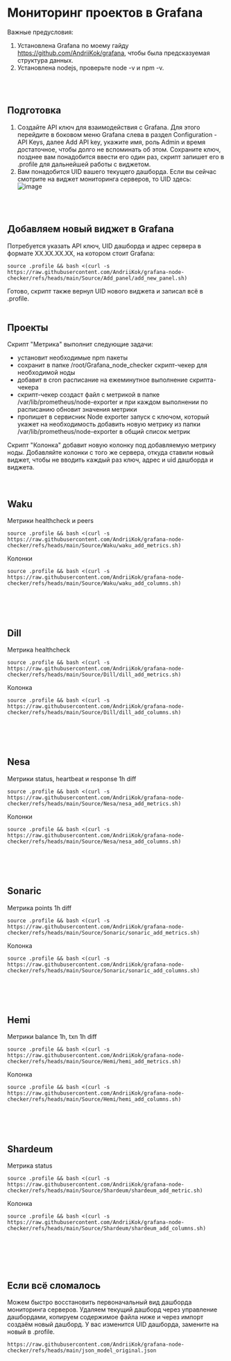 # Мониторинг проектов в Grafana 

Важные предусловия: 
1. Установлена Grafana по моему гайду https://github.com/AndriiKok/grafana, чтобы была предсказуемая структура данных.
2. Установлена nodejs, проверьте node -v и npm -v.
<br/>
<br/>

## Подготовка
1. Создайте API ключ для взаимодействия с Grafana. Для этого перейдите в боковом меню Grafana слева в раздел Configuration - API Keys, далее Add API key, укажите имя, роль Admin и время достаточное, чтобы долго не вспоминать об этом. Сохраните ключ, позднее вам понадобится ввести его один раз, скрипт запишет его в .profile для дальнейшей работы с виджетом.
2. Вам понадобится UID вашего текущего дашборда. Если вы сейчас смотрите на виджет мониторинга серверов, то UID здесь: <br/>
 ![image](https://github.com/user-attachments/assets/493b0e11-05ba-4593-a6e3-e1b1c408238c)
<br/>
<br/>

## Добавляем новый виджет в Grafana
Потребуется указать API ключ, UID дашборда и адрес сервера в формате XX.XX.XX.XX, на котором стоит Grafana:

	source .profile && bash <(curl -s https://raw.githubusercontent.com/AndriiKok/grafana-node-checker/refs/heads/main/Source/Add_panel/add_new_panel.sh)

Готово, скрипт также вернул UID нового виджета и записал всё в .profile.
<br/>
<br/>

## Проекты
Скрипт "Метрика" выполнит следующие задачи:
- установит необходимые npm пакеты
- сохранит в папке /root/Grafana_node_checker скрипт-чекер для необходимой ноды
- добавит в cron расписание на ежеминутное выполнение скрипта-чекера
- скрипт-чекер создаст файл с метрикой в папке /var/lib/prometheus/node-exporter и при каждом выполнении по расписанию обновит значения метрики
- пропишет в сервисник Node exporter запуск с ключом, который укажет на необходимость добавить новую метрику из папки /var/lib/prometheus/node-exporter в общий список метрик

Скрипт "Колонка" добавит новую колонку под добавляемую метрику ноды. Добавляйте колонки с того же сервера, откуда ставили новый виджет, чтобы не вводить каждый раз ключ, адрес и uid дашборда и виджета.
<br/>
<br/>
<br/>

## Waku
Метрики healthcheck и peers

	source .profile && bash <(curl -s https://raw.githubusercontent.com/AndriiKok/grafana-node-checker/refs/heads/main/Source/Waku/waku_add_metrics.sh)


Колонки 

	source .profile && bash <(curl -s https://raw.githubusercontent.com/AndriiKok/grafana-node-checker/refs/heads/main/Source/Waku/waku_add_columns.sh)
<br/>
<br/>
<br/>

## Dill
Метрика healthcheck

	source .profile && bash <(curl -s https://raw.githubusercontent.com/AndriiKok/grafana-node-checker/refs/heads/main/Source/Dill/dill_add_metrics.sh)


Колонка 

	source .profile && bash <(curl -s https://raw.githubusercontent.com/AndriiKok/grafana-node-checker/refs/heads/main/Source/Dill/dill_add_columns.sh)
<br/>
<br/>
<br/>

## Nesa
Метрики status, heartbeat и response 1h diff

	source .profile && bash <(curl -s https://raw.githubusercontent.com/AndriiKok/grafana-node-checker/refs/heads/main/Source/Nesa/nesa_add_metrics.sh)


Колонки 

	source .profile && bash <(curl -s https://raw.githubusercontent.com/AndriiKok/grafana-node-checker/refs/heads/main/Source/Nesa/nesa_add_columns.sh)

<br/>
<br/>
<br/>

## Sonaric
Метрика points 1h diff

	source .profile && bash <(curl -s https://raw.githubusercontent.com/AndriiKok/grafana-node-checker/refs/heads/main/Source/Sonaric/sonaric_add_metrics.sh)


Колонка 

	source .profile && bash <(curl -s https://raw.githubusercontent.com/AndriiKok/grafana-node-checker/refs/heads/main/Source/Sonaric/sonaric_add_columns.sh)

<br/>
<br/>
<br/>

## Hemi
Метрики balance 1h, txn 1h diff

	source .profile && bash <(curl -s https://raw.githubusercontent.com/AndriiKok/grafana-node-checker/refs/heads/main/Source/Hemi/hemi_add_metrics.sh)


Колонка 

	source .profile && bash <(curl -s https://raw.githubusercontent.com/AndriiKok/grafana-node-checker/refs/heads/main/Source/Hemi/hemi_add_columns.sh)

<br/>
<br/>
<br/>

## Shardeum
Метрика status

	source .profile && bash <(curl -s https://raw.githubusercontent.com/AndriiKok/grafana-node-checker/refs/heads/main/Source/Shardeum/shardeum_add_metric.sh)


Колонка 

	source .profile && bash <(curl -s https://raw.githubusercontent.com/AndriiKok/grafana-node-checker/refs/heads/main/Source/Shardeum/shardeum_add_columns.sh)



<br/>
<br/>
<br/>
<br/>

## Если всё сломалось

Можем быстро восстановить первоначальный вид дашборда мониторинга серверов. Удаляем текущий дашборд через управление дашбордами, копируем содержимое файла ниже и через импорт создаём новый дашборд. У вас изменится UID дашборда, замените на новый в .profile.

 	https://raw.githubusercontent.com/AndriiKok/grafana-node-checker/refs/heads/main/json_model_original.json



